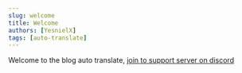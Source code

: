 ```yaml
---
slug: welcome
title: Welcome
authors: [YesnielX]
tags: [auto-translate]
---
```


Welcome to the blog auto translate, [join to support server on discord](https://discord.gg/MWvfKPUn6g)